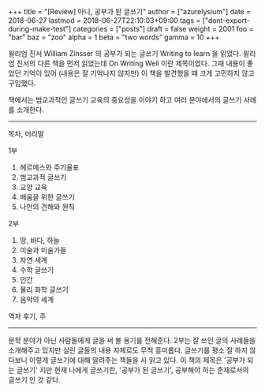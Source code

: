 +++
title = "[Review] 아니, 공부가 된 글쓰기"
author = ["azurelysium"]
date = 2018-06-27
lastmod = 2018-06-27T22:10:03+09:00
tags = ["dont-export-during-make-test"]
categories = ["posts"]
draft = false
weight = 2001
foo = "bar"
baz = "zoo"
alpha = 1
beta = "two words"
gamma = 10
+++

윌리엄 진서 William Zinsser 의 공부가 되는 글쓰기 Writing to learn 을 읽었다.
윌리엄 진서의 다른 책을 먼저 읽었는데 On Writing Well 이란 제목이었다. 그때 내용이 좋았던 기억이
있어 (내용은 잘 기억나지 않지만) 이 책을 발견했을 때 크게 고민하지 않고 구입했다.

책에서는 범교과적인 글쓰기 교육의 중요성을 이야기 하고 여러 분야에서의 글쓰기 사례를 소개한다.

----
목차, 머리말

1부

1.  헤르메스와 주기율표
2.  범교과적 글쓰기
3.  교양 교육
4.  배움을 위한 글쓰기
5.  나만의 견해와 원칙

2부

1.  땅, 바다, 하늘
2.  미술과 미술가들
3.  자연 세계
4.  수학 글쓰기
5.  인간
6.  물리 화학 글쓰기
7.  음악의 세계

역자 후기, 주

----

문학 분야가 아닌 사람들에게 글을 써 볼 용기를 전해준다. 2부는 잘 쓰인 글의 사례들을 소개해주고
있지만 실린 글들의 내용 자체로도 무척 흥미롭다. 글쓰기를 평소 잘 하지 않다보니 이렇게 글쓰기에
대해 알려주는 책들을 사 읽고 있다. 이 책의 제목은 '공부가 되는 글쓰기' 지만 현재 나에게 글쓰기란,
'공부가 된 글쓰기', 공부해야 하는 존재로서의 글쓰기 인 것 같다.